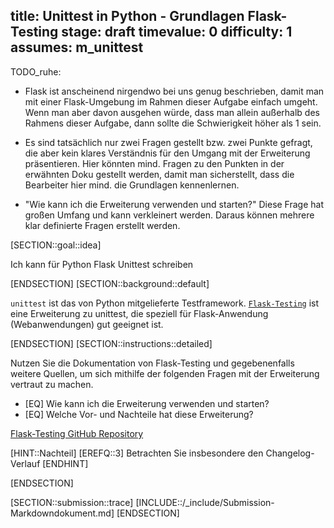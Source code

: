 title: Unittest in Python - Grundlagen Flask-Testing
stage: draft
timevalue: 0
difficulty: 1
assumes: m_unittest
---
TODO_ruhe:

- Flask ist anscheinend nirgendwo bei uns genug beschrieben,
damit man mit einer Flask-Umgebung im Rahmen dieser Aufgabe einfach umgeht.
Wenn man aber davon ausgehen würde, dass man allein außerhalb des Rahmens dieser Aufgabe,
dann sollte die Schwierigkeit höher als 1 sein. 

- Es sind tatsächlich nur zwei Fragen gestellt bzw. zwei Punkte gefragt, 
die aber kein klares Verständnis für den Umgang mit der Erweiterung präsentieren. 
Hier könnten mind. Fragen zu den Punkten in der erwähnten Doku gestellt werden, 
damit man sicherstellt, dass die Bearbeiter hier mind. die Grundlagen kennenlernen. 

- "Wie kann ich die Erweiterung verwenden und starten?" Diese Frage hat großen Umfang und
kann verkleinert werden. Daraus können mehrere klar definierte Fragen erstellt werden.

[SECTION::goal::idea]

Ich kann für Python Flask Unittest schreiben

[ENDSECTION]
[SECTION::background::default]

`unittest` ist das von Python mitgelieferte Testframework.
[`Flask-Testing`](https://flask-testing.readthedocs.io/en/latest/) ist eine Erweiterung zu
unittest, die speziell für Flask-Anwendung (Webanwendungen) gut geeignet ist.

[ENDSECTION]
[SECTION::instructions::detailed]

Nutzen Sie die Dokumentation von Flask-Testing und gegebenenfalls weitere Quellen,
um sich mithilfe der folgenden Fragen mit der Erweiterung vertraut zu machen.

- [EQ] Wie kann ich die Erweiterung verwenden und starten?
- [EQ] Welche Vor- und Nachteile hat diese Erweiterung?

[Flask-Testing GitHub Repository](https://github.com/jarus/flask-testing/tree/master)

[HINT::Nachteil]
[EREFQ::3] Betrachten Sie insbesondere den Changelog-Verlauf
[ENDHINT]

[ENDSECTION]

[SECTION::submission::trace]
[INCLUDE::/_include/Submission-Markdowndokument.md]
[ENDSECTION]
